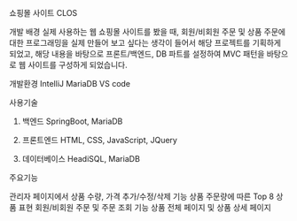 쇼핑몰 사이트 CLOS

개발 배경
실제 사용하는 웹 쇼핑몰 사이트를 봤을 때, 회원/비회원 주문 및 상품 주문에 대한 프로그래밍을 실제 만들어 보고 싶다는 생각이 들어서
해당 프로젝트를 기획하게 되었고, 해당 내용을 바탕으로 프론트/백엔드, DB 파트를 설정하여 MVC 패턴을 바탕으로 웹 사이트를 구성하게 되었습니다.

개발환경
IntelliJ
MariaDB
VS code

사용기술
1. 백엔드
SpringBoot, MariaDB

2. 프론트엔드
HTML, CSS, JavaScript, JQuery

3. 데이터베이스
HeadiSQL, MariaDB


주요기능


관리자 페이지에서 상품 수량, 가격 추가/수정/삭제 기능
상품 주문량에 따른 Top 8 상품 표현
회원/비회원 주문 및 주문 조회 기능
상품 전체 페이지 및 상품 상세 페이지
